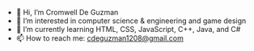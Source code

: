- 👋 Hi, I’m Cromwell De Guzman
- 👀 I’m interested in computer science & engineering and game design
- 🌱 I’m currently learning HTML, CSS, JavaScript, C++, Java, and C#
- 📫 How to reach me: cdeguzman1208@gmail.com

<!---
cdeguzman1208/cdeguzman1208 is a ✨ special ✨ repository because its `README.md` (this file) appears on your GitHub profile.
You can click the Preview link to take a look at your changes.
--->
